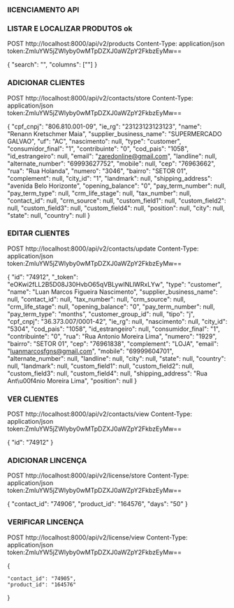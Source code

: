 ### lICENCIAMENTO API

### LISTAR  E LOCALIZAR PRODUTOS ok
POST http://localhost:8000/api/v2/products
Content-Type: application/json
token:ZmluYW5jZWlyby0wMTpDZXJ0aWZpY2FkbzEyMw==

{
"search": "",
"columns": [""]
}

### ADICIONAR CLIENTES
POST http://localhost:8000/api/v2/contacts/store
Content-Type: application/json
token:ZmluYW5jZWlyby0wMTpDZXJ0aWZpY2FkbzEyMw==

{
"cpf_cnpj": "806.810.001-09",
"ie_rg": "23123123123123",
"name": "Renann Kretschmer Maia",
"supplier_business_name": "SUPERMERCADO GALVAO",
"uf": "AC",
"nascimento": null,
"type": "customer",
"consumidor_final": "1",
"contribuinte": "0",
"cod_pais": "1058",
"id_estrangeiro": null,
"email": "zaredonline@gmail.com",
"landline": null,
"alternate_number": "69993627752",
"mobile": null,
"cep": "76963662",
"rua": "Rua Holanda",
"numero": "3046",
"bairro": "SETOR 01",
"complement": null,
"city_id": "1",
"landmark": null,
"shipping_address": "avenida Belo Horizonte",
"opening_balance": "0",
"pay_term_number": null,
"pay_term_type": null,
"crm_life_stage": null,
"tax_number": null,
"contact_id": null,
"crm_source": null,
"custom_field1": null,
"custom_field2": null,
"custom_field3": null,
"custom_field4": null,
"position": null,
"city": null,
"state": null,
"country": null
}

### EDITAR CLIENTES
POST http://localhost:8000/api/v2/contacts/update
Content-Type: application/json
token:ZmluYW5jZWlyby0wMTpDZXJ0aWZpY2FkbzEyMw==

{
"id": "74912",
"_token": "eOKwi2fLL2B5D08J30HvbO65qVBLywlNLlWRxLYw",
"type": "customer",
"name": "Luan Marcos Figueira Nascimento",
"supplier_business_name": null,
"contact_id": null,
"tax_number": null,
"crm_source": null,
"crm_life_stage": null,
"opening_balance": "0",
"pay_term_number": null,
"pay_term_type": "months",
"customer_group_id": null,
"tipo": "j",
"cpf_cnpj": "36.373.007\/0001-42",
"ie_rg": null,
"nascimento": null,
"city_id": "5304",
"cod_pais": "1058",
"id_estrangeiro": null,
"consumidor_final": "1",
"contribuinte": "0",
"rua": "Rua Antonio Moreira Lima",
"numero": "1929",
"bairro": "SETOR 01",
"cep": "76961838",
"complement": "LOJA",
"email": "luanmarcosfgns@gmail.com",
"mobile": "69999604701",
"alternate_number": null,
"landline": null,
"city": null,
"state": null,
"country": null,
"landmark": null,
"custom_field1": null,
"custom_field2": null,
"custom_field3": null,
"custom_field4": null,
"shipping_address": "Rua Ant\u00f4nio Moreira Lima",
"position": null
}

### VER CLIENTES
POST http://localhost:8000/api/v2/contacts/view
Content-Type: application/json
token:ZmluYW5jZWlyby0wMTpDZXJ0aWZpY2FkbzEyMw==

{
"id": "74912"
}


### ADICIONAR LINCENÇA
POST http://localhost:8000/api/v2/license/store
Content-Type: application/json
token:ZmluYW5jZWlyby0wMTpDZXJ0aWZpY2FkbzEyMw==

{
"contact_id": "74906",
"product_id": "164576",
"days": "50"
}

### VERIFICAR LINCENÇA
POST http://localhost:8000/api/v2/license/view
Content-Type: application/json
token:ZmluYW5jZWlyby0wMTpDZXJ0aWZpY2FkbzEyMw==

{

    "contact_id": "74905",
    "product_id": "164576"
}



